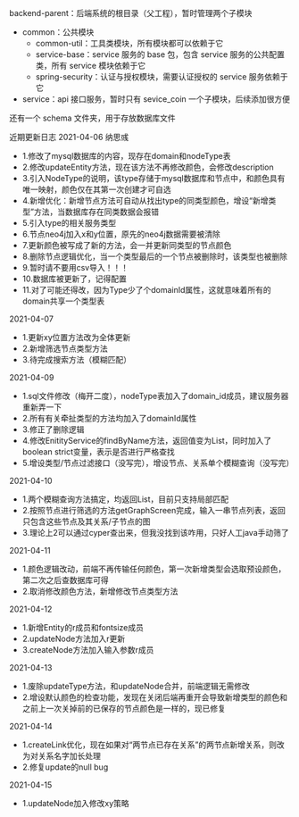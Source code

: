 backend-parent：后端系统的根目录（父工程），暂时管理两个子模块

+ common：公共模块
    + common-util：工具类模块，所有模块都可以依赖于它
    + service-base：service 服务的 base 包，包含 service 服务的公共配置类，所有 service 模块依赖于它
    + spring-security：认证与授权模块，需要认证授权的 service 服务依赖于它
+ service：api 接口服务，暂时只有 sevice_coin 一个子模块，后续添加很方便

还有一个 schema 文件夹，用于存放数据库文件

近期更新日志
2021-04-06 纳思彧
- 1.修改了mysql数据库的内容，现存在domain和nodeType表
- 2.修改updateEntity方法，现在该方法不再修改颜色，会修改description
- 3.引入NodeType的说明，该type存储于mysql数据库和节点中，和颜色具有唯一映射，颜色仅在其第一次创建才可自选
- 4.新增优化：新增节点方法可自动从找出type的同类型颜色，增设“新增类型”方法，当数据库存在同类数据会报错
- 5.引入type的相关服务类型
- 6.节点neo4j加入x和y位置，原先的neo4j数据需要被清除
- 7.更新颜色被写成了新的方法，会一并更新同类型的节点颜色
- 8.删除节点逻辑优化，当一个类型最后的一个节点被删除时，该类型也被删除
- 9.暂时请不要用csv导入！！！
- 10.数据库被更新了，记得配置
- 11.对了可能还得改，因为Type少了个domainId属性，这就意味着所有的domain共享一个类型表

2021-04-07
- 1.更新xy位置方法改为全体更新
- 2.新增筛选节点类型方法
- 3.待完成搜索方法（模糊匹配）

2021-04-09
- 1.sql文件修改（梅开二度），nodeType表加入了domain_id成员，建议服务器重新弄一下
- 2.所有有关牵扯类型的方法均加入了domainId属性
- 3.修正了删除逻辑
- 4.修改EnitityService的findByName方法，返回值变为List，同时加入了boolean strict变量，表示是否进行严格查找
- 5.增设类型/节点过滤接口（没写完），增设节点、关系单个模糊查询（没写完）

2021-04-10
- 1.两个模糊查询方法搞定，均返回List，目前只支持局部匹配
- 2.按照节点进行筛选的方法getGraphScreen完成，输入一串节点列表，返回只包含这些节点及其关系/子节点的图
- 3.理论上2可以通过cyper查出来，但我没找到该咋用，只好人工java手动筛了

2021-04-11
- 1.颜色逻辑改动，前端不再传输任何颜色，第一次新增类型会选取预设颜色，第二次之后查数据库可得
- 2.取消修改颜色方法，新增修改节点类型方法

2021-04-12
- 1.新增Entity的r成员和fontsize成员
- 2.updateNode方法加入r更新
- 3.createNode方法加入输入参数r成员

2021-04-13
- 1.废除updateType方法，和updateNode合并，前端逻辑无需修改
- 2.增设默认颜色的检查功能，发现在关闭后端再重开会导致新增类型的颜色和之前上一次关掉前的已保存的节点颜色是一样的，现已修复

2021-04-14
- 1.createLink优化，现在如果对“两节点已存在关系”的两节点新增关系，则改为对关系名字加长处理
- 2.修复update的null bug

2021-04-15
- 1.updateNode加入修改xy策略

